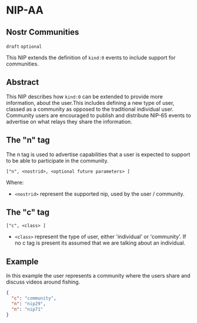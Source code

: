 NIP-AA
======

Nostr Communities
----------------------

`draft` `optional`

This NIP extends the definition of `kind:0` events to include support for communities.

## Abstract

This NIP describes how `kind:0` can be extended to provide more information, about the user.This includes defining a new
type of user, classed as a community as opposed to the traditional individual user. Community users are encouraged to
publish and distribute NIP-65 events to advertise on what relays they share the information.

## The "n" tag

The n tag is used to advertise capabilities that a user is expected to support to be able to participate in the
community.

`["n", <nostrid>, <optional future parameters> ]`

Where:

* `<nostrid>` represent the supported nip, used by the user / community.

## The "c" tag

`["c", <class> ]`

* `<class>` represent the type of user, either 'individual' or 'community'. If no c tag is present its assumed that we
  are talking about an individual.

## Example

In this example the user represents a community where the users share and discuss videos around fishing.

```json
{
  "c": "community",
  "n": "nip29",
  "n": "nip71"
}
```
